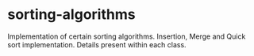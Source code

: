 # sorting-algorithms

Implementation of certain sorting algorithms.  Insertion, Merge and Quick sort implementation.
Details present within each class. 
